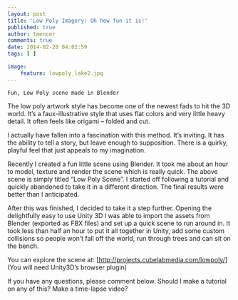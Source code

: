 ```yaml
---
layout: post
title: 'Low Poly Imagery: Oh how fun it is!'
published: true
author: tmencer
comments: true
date: 2014-02-20 04:02:59
tags: [ ]

image:
    feature: lowpoly_lake2.jpg
---
```





    Fun, Low Poly scene made in Blender




  The low poly artwork style has become one of the newest fads to hit the 3D world. It’s a faux-illustrative style that uses flat colors and very little heavy detail. It often feels like origami &#8211; folded and cut.



  I actually have fallen into a fascination with this method. It’s inviting. It has the ability to tell a story, but leave enough to supposition. There is a quirky, playful feel that just appeals to my imagination.



  Recently I created a fun little scene using Blender. It took me about an hour to model, texture and render the scene which is really quick. The above scene is simply titled “Low Poly Scene”. I started off following a tutorial and quickly abandoned to take it in a different direction. The final results were better than I anticipated.



  After this was finished, I decided to take it a step further. Opening the delightfully easy to use Unity 3D I was able to import the assets from Blender (exported as FBX files) and set up a quick scene to run around in. It took less than half an hour to put it all together in Unity, add some custom collisions so people won’t fall off the world, run through trees and can sit on the bench.



  You can explore the scene at: [http://projects.cubelabmedia.com/lowpoly/] (You will need Unity3D&#8217;s browser plugin)



  If you have any questions, please comment below. Should I make a tutorial on any of this? Make a time-lapse video?


&nbsp;
